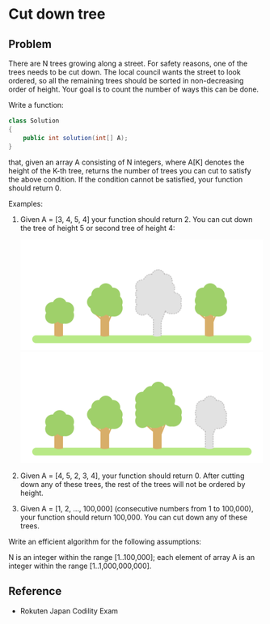 # Cut down tree

## Problem

There are N trees growing along a street. For safety reasons, one of the trees needs to be cut down. The local council wants the street to look ordered, so all the remaining trees should be sorted in non-decreasing order of height. Your goal is to count the number of ways this can be done.

Write a function:

```java
class Solution
{
    public int solution(int[] A);
}
```

that, given an array A consisting of N integers, where A[K] denotes the height of the K-th tree, returns the number of trees you can cut to satisfy the above condition. If the condition cannot be satisfied, your function should return 0.

Examples:

1. Given A = [3, 4, 5, 4] your function should return 2. You can cut down the tree of height 5 or second tree of height 4:

    ![ordered_trees01](ordered_trees01.png)
    ![ordered_trees02](ordered_trees02.png)

1. Given A = [4, 5, 2, 3, 4], your function should return 0. After cutting down any of these trees, the rest of the trees will not be ordered by height.

1. Given A = [1, 2, ..., 100,000] (consecutive numbers from 1 to 100,000), your function should return 100,000. You can cut down any of these trees.

Write an efficient algorithm for the following assumptions:

N is an integer within the range [1..100,000];
each element of array A is an integer within the range [1..1,000,000,000].

## Reference

* Rokuten Japan Codility Exam